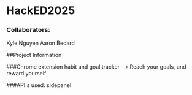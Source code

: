 # HackED2025

### Collaborators:
Kyle Nguyen
Aaron Bedard

##Project Information

###Chrome extension habit and goal tracker
--> Reach your goals, and reward yourself

###API's used:
sidepanel

